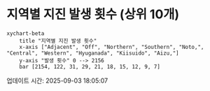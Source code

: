 # 지역별 지진 발생 횟수 (상위 10개)

```mermaid
xychart-beta
    title "지역별 지진 발생 횟수"
    x-axis ["Adjacent", "Off", "Northern", "Southern", "Noto,", "Central", "Western", "Hyuganada", "Kiisuido", "Aizu,"]
    y-axis "발생 횟수" 0 --> 2156
    bar [2154, 122, 31, 29, 21, 18, 15, 12, 9, 7]
```

업데이트 시간: 2025-09-03 18:05:07
